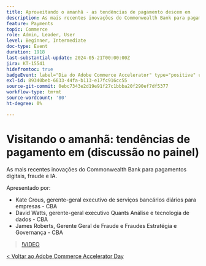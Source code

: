 ```yaml
---
title: Aproveitando o amanhã - as tendências de pagamento descem em
description: As mais recentes inovações do Commonwealth Bank para pagamentos digitais, fraude e IA.
feature: Payments
topic: Commerce
role: Admin, Leader, User
level: Beginner, Intermediate
doc-type: Event
duration: 1918
last-substantial-update: 2024-05-21T00:00:00Z
jira: KT-15541
hidefromtoc: true
badgeEvent: label="Dia do Adobe Commerce Accelerator" type="positive" url="https://experienceleague.adobe.com/pt-br/docs/events/apac-commerce-recordings/2024/overview"
exl-id: 89340beb-6633-44fa-b113-e17fc916cc55
source-git-commit: 0ebc7343e2d19e91f27c1bbba20f290ef7df5377
workflow-type: tm+mt
source-wordcount: '80'
ht-degree: 0%

---
```


# Visitando o amanhã: tendências de pagamento em (discussão no painel)

As mais recentes inovações do Commonwealth Bank para pagamentos digitais, fraude e IA.

Apresentado por:

+ Kate Crous, gerente-geral executivo de serviços bancários diários para empresas - CBA
+ David Watts, gerente-geral executivo Quants Análise e tecnologia de dados - CBA
+ James Roberts, Gerente Geral de Fraude e Fraudes Estratégia e Governança - CBA

>[!VIDEO](https://video.tv.adobe.com/v/3429268/?learn=on)

[&lt; Voltar ao Adobe Commerce Accelerator Day](./overview.md)
